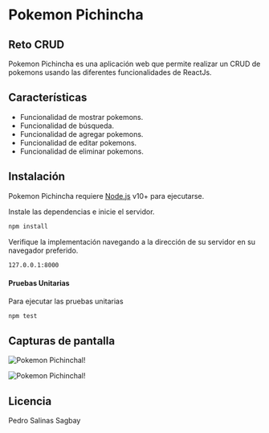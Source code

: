 # Pokemon Pichincha
## Reto CRUD
Pokemon Pichincha es una aplicación web que permite realizar un CRUD de pokemons usando las diferentes funcionalidades de ReactJs.

## Características
- Funcionalidad de mostrar pokemons. 
- Funcionalidad de búsqueda. 
- Funcionalidad de agregar pokemons. 
- Funcionalidad de editar pokemons. 
- Funcionalidad de eliminar pokemons.

## Instalación

Pokemon Pichincha requiere [Node.js](https://nodejs.org/) v10+ para ejecutarse.

Instale las dependencias e inicie el servidor.

```sh
npm install
```
Verifique la implementación navegando a la dirección de su servidor en su navegador preferido.

```sh
127.0.0.1:8000
```

#### Pruebas Unitarias

Para ejecutar las pruebas unitarias
```sh
npm test
```
## Capturas de pantalla

![Pokemon Pichinchal!](https://firebasestorage.googleapis.com/v0/b/reservas-deportivas-8ef31.appspot.com/o/localhost_3000_.png?alt=media&token=36c0c9ca-5dde-4a80-bc31-db9fe29642e8 "Pokemon Pichincha index")

![Pokemon Pichinchal!](https://firebasestorage.googleapis.com/v0/b/reservas-deportivas-8ef31.appspot.com/o/localhost_3000_%20(1).png?alt=media&token=e45b492a-0f5d-4825-af32-57dde0651ad3 "Pokemon Pichincha Formulario")

## Licencia

Pedro Salinas Sagbay